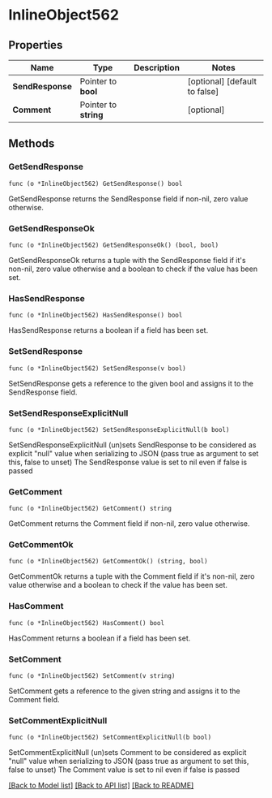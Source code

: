 # InlineObject562

## Properties

Name | Type | Description | Notes
------------ | ------------- | ------------- | -------------
**SendResponse** | Pointer to **bool** |  | [optional] [default to false]
**Comment** | Pointer to **string** |  | [optional] 

## Methods

### GetSendResponse

`func (o *InlineObject562) GetSendResponse() bool`

GetSendResponse returns the SendResponse field if non-nil, zero value otherwise.

### GetSendResponseOk

`func (o *InlineObject562) GetSendResponseOk() (bool, bool)`

GetSendResponseOk returns a tuple with the SendResponse field if it's non-nil, zero value otherwise
and a boolean to check if the value has been set.

### HasSendResponse

`func (o *InlineObject562) HasSendResponse() bool`

HasSendResponse returns a boolean if a field has been set.

### SetSendResponse

`func (o *InlineObject562) SetSendResponse(v bool)`

SetSendResponse gets a reference to the given bool and assigns it to the SendResponse field.

### SetSendResponseExplicitNull

`func (o *InlineObject562) SetSendResponseExplicitNull(b bool)`

SetSendResponseExplicitNull (un)sets SendResponse to be considered as explicit "null" value
when serializing to JSON (pass true as argument to set this, false to unset)
The SendResponse value is set to nil even if false is passed
### GetComment

`func (o *InlineObject562) GetComment() string`

GetComment returns the Comment field if non-nil, zero value otherwise.

### GetCommentOk

`func (o *InlineObject562) GetCommentOk() (string, bool)`

GetCommentOk returns a tuple with the Comment field if it's non-nil, zero value otherwise
and a boolean to check if the value has been set.

### HasComment

`func (o *InlineObject562) HasComment() bool`

HasComment returns a boolean if a field has been set.

### SetComment

`func (o *InlineObject562) SetComment(v string)`

SetComment gets a reference to the given string and assigns it to the Comment field.

### SetCommentExplicitNull

`func (o *InlineObject562) SetCommentExplicitNull(b bool)`

SetCommentExplicitNull (un)sets Comment to be considered as explicit "null" value
when serializing to JSON (pass true as argument to set this, false to unset)
The Comment value is set to nil even if false is passed

[[Back to Model list]](../README.md#documentation-for-models) [[Back to API list]](../README.md#documentation-for-api-endpoints) [[Back to README]](../README.md)


